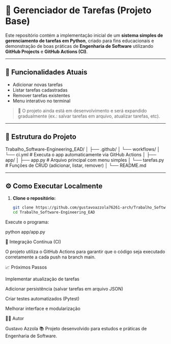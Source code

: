 # 🧠 Gerenciador de Tarefas (Projeto Base)

Este repositório contém a implementação inicial de um **sistema simples de gerenciamento de tarefas em Python**,
criado para fins educacionais e demonstração de boas práticas de **Engenharia de Software**
utilizando **GitHub Projects** e **GitHub Actions (CI)**.

---

## 🚀 Funcionalidades Atuais

- Adicionar novas tarefas  
- Listar tarefas cadastradas  
- Remover tarefas existentes  
- Menu interativo no terminal  

> 🔧 O projeto ainda está em desenvolvimento e será expandido gradualmente (ex.: salvar tarefas em arquivo, atualizar tarefas, etc).

---

## 🧩 Estrutura do Projeto



Trabalho_Software-Engineering_EAD/
│
├── .github/
│ └── workflows/
│ └── ci.yml # Executa o app automaticamente via GitHub Actions
│
├── app/
│ ├── app.py # Arquivo principal com menu simples
│ └── tarefas.py # Funções de CRUD (adicionar, listar, remover)
│
└── README.md


---

## ⚙️ Como Executar Localmente

1. **Clone o repositório:**
   ```bash
   git clone https://github.com/gustavoazzola76261-arch/Trabalho_Software-Engineering_EAD.git
   cd Trabalho_Software-Engineering_EAD


Execute o programa:

python app/app.py

🚦 Integração Contínua (CI)

O projeto utiliza o GitHub Actions para garantir que o código seja executado corretamente a cada push na branch main.

📈 Próximos Passos

 Implementar atualização de tarefas

 Adicionar persistência (salvar tarefas em arquivo JSON)

 Criar testes automatizados (Pytest)

 Melhorar interface e modularização

👨‍💻 Autor

Gustavo Azzola
📚 Projeto desenvolvido para estudos e práticas de Engenharia de Software.
